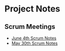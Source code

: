 # Project Notes

## Scrum Meetings
* [June 4th Scrum Notes](./Scrum_06-04-18.md)
* [May 30th Scrum Notes](./Scrum_05-30-2018.md)